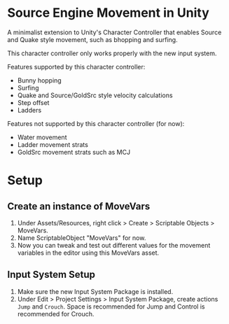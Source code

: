 # Source Engine Movement in Unity

A minimalist extension to Unity's Character Controller that enables Source and Quake style movement, such as bhopping and surfing.

This character controller only works properly with the new input system.

Features supported by this character controller:
- Bunny hopping
- Surfing
- Quake and Source/GoldSrc style velocity calculations
- Step offset
- Ladders

Features not supported by this character controller (for now):
- Water movement
- Ladder movement strats
- GoldSrc movement strats such as MCJ

# Setup

## Create an instance of MoveVars

1. Under Assets/Resources, right click > Create > Scriptable Objects > MoveVars.
2. Name ScriptableObject "MoveVars" for now.
3. Now you can tweak and test out different values for the movement variables in the editor using this MoveVars asset.

## Input System Setup

1. Make sure the new Input System Package is installed.
2. Under Edit > Project Settings > Input System Package, create actions ```Jump``` and ```Crouch```. Space is recommended for Jump and Control is recommended for Crouch.